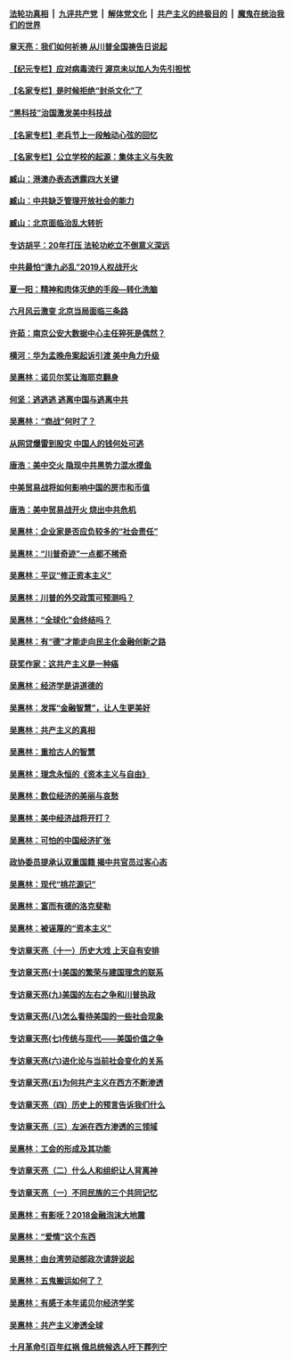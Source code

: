 ####  [法轮功真相](../../../../basic/blob/master/README.md?t=06231102) &nbsp;|&nbsp; [九评共产党](../../../../9ping.md/blob/master/README.md?t=06231102) &nbsp;|&nbsp; [解体党文化](../../../../jtdwh.md/blob/master/README.md?t=06231102)  &nbsp;|&nbsp; [共产主义的终极目的](../../../../gczydzjmd.md/blob/master/README.md?t=06231102) &nbsp;|&nbsp; [魔鬼在统治我们的世界](../../../../mgztzwmdsj.md/blob/master/README.md?t=06231102) 

#### [章天亮：我们如何祈祷 从川普全国祷告日说起](../pages/nsc423/n11944627.md?t=06231102) 

#### [【纪元专栏】应对病毒流行 渥京未以加人为先引担忧](../pages/nsc423/n11875714.md?t=06231102) 

#### [【名家专栏】是时候拒绝“封杀文化”了](../pages/nsc423/n11814093.md?t=06231102) 

#### [“黑科技”治国激发美中科技战](../pages/nsc423/n11638056.md?t=06231102) 

#### [【名家专栏】老兵节上一段触动心弦的回忆](../pages/nsc423/n11646016.md?t=06231102) 

#### [【名家专栏】公立学校的起源：集体主义与失败](../pages/nsc423/n11601833.md?t=06231102) 

#### [臧山：港澳办表态透露四大关键](../pages/nsc423/n11421628.md?t=06231102) 

#### [臧山：中共缺乏管理开放社会的能力](../pages/nsc423/n11407457.md?t=06231102) 

#### [臧山：北京面临治乱大转折](../pages/nsc423/n11406895.md?t=06231102) 

#### [专访胡平：20年打压 法轮功屹立不倒意义深远](../pages/nsc423/n11398800.md?t=06231102) 

#### [中共最怕“逢九必乱”2019人权战开火](../pages/nsc423/n11385248.md?t=06231102) 

#### [夏一阳：精神和肉体灭绝的手段—转化洗脑](../pages/nsc423/n11368250.md?t=06231102) 

#### [六月风云激变 北京当局面临三条路](../pages/nsc423/n11313668.md?t=06231102) 

#### [许茹：南京公安大数据中心主任猝死是偶然？](../pages/nsc423/n11064744.md?t=06231102) 

#### [横河：华为孟晚舟案起诉引渡 美中角力升级](../pages/nsc423/n11027230.md?t=06231102) 

#### [吴惠林：诺贝尔奖让海耶克翻身](../pages/nsc423/n10890049.md?t=06231102) 

#### [何坚：逃逃逃 逃离中国与逃离中共](../pages/nsc423/n10592891.md?t=06231102) 

#### [吴惠林：“商战”何时了？](../pages/nsc423/n10573558.md?t=06231102) 

#### [从网贷爆雷到股灾 中国人的钱何处可逃](../pages/nsc423/n10572800.md?t=06231102) 

#### [唐浩：美中交火 隐现中共黑势力混水摸鱼](../pages/nsc423/n10544040.md?t=06231102) 

#### [中美贸易战将如何影响中国的房市和币值](../pages/nsc423/n10543697.md?t=06231102) 

#### [唐浩：美中贸易战开火 烧出中共危机](../pages/nsc423/n10540126.md?t=06231102) 

#### [吴惠林：企业家是否应负较多的“社会责任”](../pages/nsc423/n10535022.md?t=06231102) 

#### [吴惠林：“川普奇迹”一点都不稀奇](../pages/nsc423/n10512808.md?t=06231102) 

#### [吴惠林：平议“修正资本主义”](../pages/nsc423/n10495724.md?t=06231102) 

#### [吴惠林：川普的外交政策可预测吗？](../pages/nsc423/n10462387.md?t=06231102) 

#### [吴惠林：“全球化”会终结吗？](../pages/nsc423/n10452838.md?t=06231102) 

#### [吴惠林：有“德”才能走向民主化金融创新之路](../pages/nsc423/n10432292.md?t=06231102) 

#### [获奖作家：这共产主义是一种癌](../pages/nsc423/n10431541.md?t=06231102) 

#### [吴惠林：经济学是讲道德的](../pages/nsc423/n10398014.md?t=06231102) 

#### [吴惠林：发挥“金融智慧”，让人生更美好](../pages/nsc423/n10375019.md?t=06231102) 

#### [吴惠林：共产主义的真相](../pages/nsc423/n10351394.md?t=06231102) 

#### [吴惠林：重拾古人的智慧](../pages/nsc423/n10337691.md?t=06231102) 

#### [吴惠林：理念永恒的《资本主义与自由》](../pages/nsc423/n10316274.md?t=06231102) 

#### [吴惠林：数位经济的美丽与哀愁](../pages/nsc423/n10292946.md?t=06231102) 

#### [吴惠林：美中经济战将开打？](../pages/nsc423/n10258825.md?t=06231102) 

#### [吴惠林：可怕的中国经济扩张](../pages/nsc423/n10219147.md?t=06231102) 

#### [政协委员提承认双重国籍 揭中共官员过客心态](../pages/nsc423/n10208809.md?t=06231102) 

#### [吴惠林：现代“桃花源记”](../pages/nsc423/n10185234.md?t=06231102) 

#### [吴惠林：富而有德的洛克斐勒](../pages/nsc423/n10142264.md?t=06231102) 

#### [吴惠林：被诬蔑的“资本主义”](../pages/nsc423/n10124816.md?t=06231102) 

#### [专访章天亮（十一）历史大戏 上天自有安排](../pages/nsc423/n10094905.md?t=06231102) 

#### [专访章天亮(十)美国的繁荣与建国理念的联系](../pages/nsc423/n10094899.md?t=06231102) 

#### [专访章天亮(九)美国的左右之争和川普执政](../pages/nsc423/n10094889.md?t=06231102) 

#### [专访章天亮(八)怎么看待美国的一些社会现象](../pages/nsc423/n10094857.md?t=06231102) 

#### [专访章天亮(七)传统与现代——美国价值之争](../pages/nsc423/n10093140.md?t=06231102) 

#### [专访章天亮(六)进化论与当前社会变化的关系](../pages/nsc423/n10092036.md?t=06231102) 

#### [专访章天亮(五)为何共产主义在西方不断渗透](../pages/nsc423/n10083620.md?t=06231102) 

#### [专访章天亮（四）历史上的预言告诉我们什么](../pages/nsc423/n10083606.md?t=06231102) 

#### [专访章天亮（三）左派在西方渗透的三领域](../pages/nsc423/n10081115.md?t=06231102) 

#### [吴惠林：工会的形成及其功能](../pages/nsc423/n10080633.md?t=06231102) 

#### [专访章天亮（二）什么人和组织让人背离神](../pages/nsc423/n10076637.md?t=06231102) 

#### [专访章天亮（一）不同民族的三个共同记忆](../pages/nsc423/n10074188.md?t=06231102) 

#### [吴惠林：有影呒？2018金融泡沫大地震](../pages/nsc423/n10040534.md?t=06231102) 

#### [吴惠林：“爱情”这个东西](../pages/nsc423/n10019423.md?t=06231102) 

#### [吴惠林：由台湾劳动部政次请辞说起](../pages/nsc423/n9979679.md?t=06231102) 

#### [吴惠林：五鬼搬运如何了？](../pages/nsc423/n9925338.md?t=06231102) 

#### [吴惠林：有感于本年诺贝尔经济学奖](../pages/nsc423/n9871883.md?t=06231102) 

#### [吴惠林：共产主义渗透全球](../pages/nsc423/n9812748.md?t=06231102) 

#### [十月革命引百年红祸 俄总统候选人吁下葬列宁](../pages/nsc423/n9810182.md?t=06231102) 

